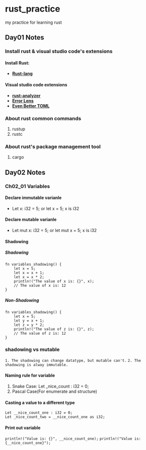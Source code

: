 # rust_practice
my practice for learning rust

## Day01 Notes
### Install rust & visual studio code's extensions
#### Install Rust:
- __[Rust-lang](https://www.rust-lang.org/tools/install)__

#### Visual studio code extensions
- __[rust-analyzer](https://marketplace.visualstudio.com/items?itemName=rust-lang.rust-analyzer)__
- __[Error Lens](https://marketplace.visualstudio.com/items?itemName=usernamehw.errorlens)__
- __[Even Better TOML](https://marketplace.visualstudio.com/items?itemName=tamasfe.even-better-toml)__

### About rust common commands
1. rustup
1. rustc
### About rust's package management tool
1. cargo


## Day02 Notes
### Ch02_01 Variables
#### Declare immutable varianle
- Let x: i32 = 5; or let x = 5; x is i32
#### Declare mutable varianle
- Let mut x: i32 = 5; or let mut x = 5; x is i32
#### Shadowing
##### Shadowing
    fn variables_shadowing() {
        let x = 5;
        let x = x + 1;
        let x = x * 2;
        println!("The value of x is: {}", x);
        // The value of x is: 12
    }
##### Non-Shadowing
    fn variables_shadowing() {
        let x = 5;
        let y = x + 1;
        let z = y * 2;
        println!("The value of z is: {}", z);
        // The value of z is: 12
    }
### shadowing vs mutable
`1. The shadowing can change datatype, but mutable can't.`
`2. The shadowing is alway immutable.`
#### Naming rule for variable
1. Snake Case: Let _nice_count : i32 = 0;
1. Pascal Case(For enumerate and structure)
#### Casting a value to a different type
    Let __nice_count_one : i32 = 0;
    Let _nice_count_two = __nice_count_one as i32;
#### Print out variable
`println!("Value is: {}", __nice_count_one);`
`println!("Value is: {__nice_count_one}");`

